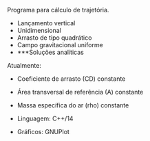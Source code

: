 Programa para cálculo de trajetória.
- Lançamento vertical
- Unidimensional
- Arrasto de tipo quadrático
- Campo gravitacional uniforme
- ***Soluções analíticas

Atualmente:
- Coeficiente de arrasto (CD) constante
- Área transversal de referência (A) constante
- Massa específica do ar (rho) constante

- Linguagem: C++/14
- Gráficos: GNUPlot

